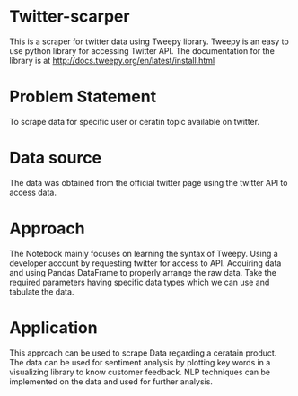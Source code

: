 # Twitter-scarper
This is a scraper for twitter data using Tweepy library. Tweepy is an easy to use python library for accessing Twitter API. The documentation for the library is at http://docs.tweepy.org/en/latest/install.html

# Problem Statement
To scrape data for specific user or ceratin topic available on twitter.

# Data source
The data was obtained from the official twitter page using the twitter API to access data.

# Approach
The Notebook mainly focuses on learning the syntax of Tweepy.
Using a developer account by requesting twitter for access to API.
Acquiring data and using Pandas DataFrame to properly arrange the raw data.
Take the required parameters having specific data types which we can use and tabulate the data.

# Application
This approach can be used to scrape Data regarding a ceratain product.
The data can be used for sentiment analysis by plotting key words in a visualizing library to know customer feedback.
NLP techniques can be implemented on the data and used for further analysis.
